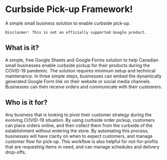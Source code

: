 

# **Curbside Pick-up Framework!**

A simple small business solution to enable curbside pick-up.

`Disclaimer: This is not an officially supported Google product.`

## **What is it?**

A simple, free Google Sheets and Google Forms solution to help Canadian small businesses enable curbside pickup for their products during the COVID-19 pandemic. The solution requires minimum setup and technical maintenance. In three simple steps, businesses can embed the dynamically generated Google Form link on their website or social media channels. Businesses can then receive orders and communicate with their customers.

## **Who is it for?**

Any business that is looking to pivot their customer strategy during the evolving COVID-19 situation. By using curbside order pickup, customers can place orders online, and then collect them from the curbside of the establishment without entering the store. By automating this process, businesses will have clarity on when to expect customers, and manage customer flow for pick-up. This workflow is also helpful for not-for-profits that are requesting items in need, and can manage schedules and delivery drop-offs.

